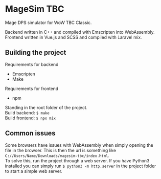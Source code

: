 # MageSim TBC

Mage DPS simulator for WoW TBC Classic.

Backend written in C++ and compiled with Emscripten into WebAssembly.\
Frontend written in Vue.js and SCSS and compiled with Laravel mix.

## Building the project
Requirements for backend
* Emscripten
* Make

Requirements for frontend
* npm

Standing in the root folder of the project.\
Build backend: `$ make`\
Build frontend: `$ npx mix`

## Common issues
Some browsers have issues with WebAssembly when simply opening the file in the browser. This is then the url is something like `C://Users/Name/Downloads/magesim-tbc/index.html`.\
To solve this, run the project through a web server. If you have Python3 installed you can simply run `$ python3 -m http.server` in the project folder to start a simple web server.